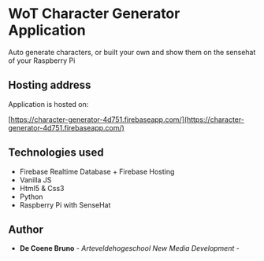 # WoT Character Generator Application

Auto generate characters, or built your own and show them on the sensehat of your Raspberry Pi

## Hosting address

Application is hosted on:

[https://character-generator-4d751.firebaseapp.com/](https://character-generator-4d751.firebaseapp.com/) 


## Technologies used

* Firebase Realtime Database + Firebase Hosting
* Vanilla JS
* Html5 & Css3
* Python
* Raspberry Pi with SenseHat

## Author

* **De Coene Bruno** - *Arteveldehogeschool New Media Development* - 

